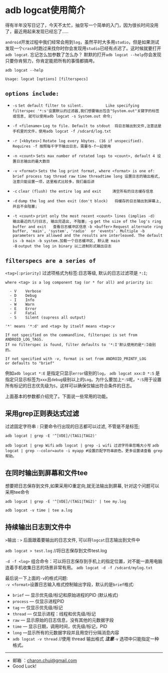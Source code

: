 adb logcat使用简介
===

得有半年没写日记了，今天不太忙，抽空写一个简单的入门，因为很长时间没用了，最近用起来发现已经忘了.....

`android`开发过程中我们经常会用到`log`，虽然平时大多用`studio`，但是如果测试发现一个`crash`时跑过来找你时你会发现用`studio`已经有点迟了。这时候就要打开`adb logcat`.
忘记怎么加参数了怎么办？ 默默的打开`adb logcat --help`你会发现只要你肯努力，你肯定能把所有的事情都搞垮。

`adb logcat --help`


`Usage: logcat [options] [filterspecs]`


`options include:`
---


 -  `-s`              `Set default filter to silent.         
                    Like specifying filterspec '*:s'设置默认的过滤器,我们想要输出包含"System.out"关键字的标签或信息, 就可以使用adb logcat -s System.out 命令;`   
                       
 - `-f <filename>`   `Log to file. Default to stdout  将日志输出到文件,注意这是手机里的文件，使用adb logcat -f /sdcard/log.txt`         
 - `-r [<kbytes>]`  `Rotate log every kbytes. (16 if unspecified). Requires -f 按照每千字节输出日志，需要与-f一起使用`          
 - `-n <count>`      `Sets max number of rotated logs to <count>, default 4 设置日志输出的最大数目`     
- `-v <format>`     `Sets the log print format, where <format> is one of:         
brief process tag thread raw time threadtime long 设置日志的输出格式, 注意只能设置一项，这里格式比较多，我们最后讲`     

- `-c`              `clear (flush) the entire log and exit     清空所有的日志缓存信息`
- `-d`              `dump the log and then exit (don't block)   将缓存的日志输出到屏幕上, 并且不会阻塞;`
- `-t <count>`      `print only the most recent <count> lines (implies -d)  输出最近的几行日志, 输出完退出, 不阻塞;`
  `-g`              `get the size of the log's ring buffer and exit   查看日志缓冲区信息`
  `-b <buffer>`     `Request alternate ring buffer, 'main', 'system', 'radio' 
                  or 'events'. Multiple -b parameters are allowed and the
                  results are interleaved. The default is -b main -b system.加载一个日志缓冲区, 默认是 main`      
  `-B`              `output the log in binary 以二进制形式输出日志`


`filterspecs are a series of `
---

  `<tag>[:priority]`  过滤项格式为标签:日志等级, 默认的日志过滤项是 ` *:I `;
```
where <tag> is a log component tag (or * for all) and priority is:      

  - V    Verbose
  - D    Debug
  - I    Info
  - W    Warn
  - E    Error
  - F    Fatal
  - S    Silent (supress all output)

'*' means '*:d' and <tag> by itself means <tag>:v

If not specified on the commandline, filterspec is set from ANDROID_LOG_TAGS.
If no filterspec is found, filter defaults to '*:I'默认使用的是*:I级别的。

If not specified with -v, format is set from ANDROID_PRINTF_LOG
or defaults to "brief"
```
例如`adb logcat *:E` 是指定只显示`error`级别的`log`， `adb logcat xxx:D *:S` 是指定只显示标签为`xxx`且`debug`级别以上的`Log`。为什么要加上`*:S`呢，`*:S`用于设置所有标记的日志优先级为`S`，这样可以确保仅输出符合条件的日志。

上面基本的参数都介绍完了。下面说一些常用的功能。  

采用grep正则表达式过滤
---

过滤固定字符串 : 只要命令行出现的日志都可以过滤, 不管是不是标签;

`adb logcat | grep -E '^[VDE]/(TAG1|TAG2)'`

`adb logcat | grep Wifi`
`adb logcat | grep -i wifi 过滤字符串忽略大小写`
`adb logcat | grep --color=auto -i myapp #设置匹配字符串颜色。更多设置请查看 grep 帮助。`

在同时输出到屏幕和文件tee
---  

想要把日志保存到文件,如果采用IO重定向,就无法输出到屏幕, 针对这个问题可以采用tee命令

`adb logcat | grep -E '^[VDE]/(TAG1|TAG2)' | tee my.log`

`adb logcat -v time | tee a.log`



持续输出日志到文件中    
---

`>`输出 : `>` 后面跟着要输出的日志文件, 可以将`logcat`日志输出到文件中

`adb logcat > test.log` //将日志保存到文件test.log

`-d -f <log>` 组合命令：可以将日志保存到手机上的指定位置，对不能一直用电脑连着手机收集日志的场景非常有用。
`adb logcat -d -f /sdcard/mylog.txt`



最后说一下上面的`-v`的格式问题:  
`-v <format>`设置日志输入格式控制输出字段，默认的是`brief`格式:   

- `brief` — 显示优先级/标记和原始进程的PID (默认格式)
- `process` — 仅显示进程PID
- `tag` — 仅显示优先级/标记
- `thread` — 仅显示进程：线程和优先级/标记
- `raw` — 显示原始的日志信息，没有其他的元数据字段
- `time` — 显示日期，调用时间，优先级/标记，PID
- `long` —显示所有的元数据字段并且用空行分隔消息内容
- `adb logcat -v thread`   //使用 thread 输出格式
***注意***`-v` 选项中只能指定一种格式。






---

- 邮箱 ：charon.chui@gmail.com  
- Good Luck! 
